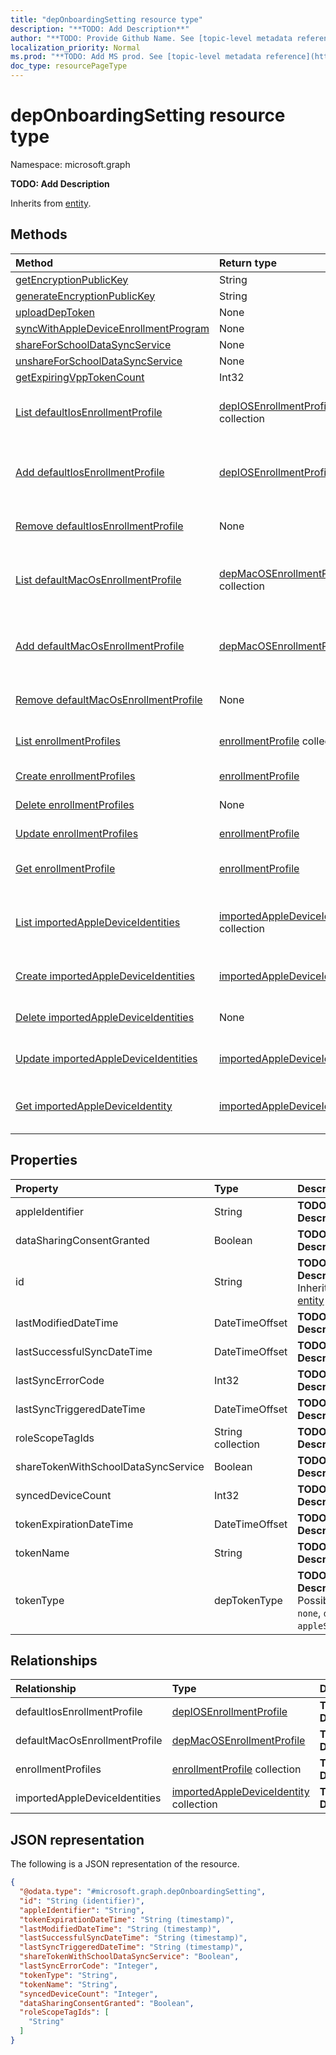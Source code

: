 ```yaml
---
title: "depOnboardingSetting resource type"
description: "**TODO: Add Description**"
author: "**TODO: Provide Github Name. See [topic-level metadata reference](https://msgo.azurewebsites.net/add/document/guidelines/metadata.html#topic-level-metadata)**"
localization_priority: Normal
ms.prod: "**TODO: Add MS prod. See [topic-level metadata reference](https://msgo.azurewebsites.net/add/document/guidelines/metadata.html#topic-level-metadata)**"
doc_type: resourcePageType
---
```


# depOnboardingSetting resource type


Namespace: microsoft.graph

**TODO: Add Description**


Inherits from [entity](../resources/entity.md).

## Methods
|Method|Return type|Description|
|:---|:---|:---|
|[getEncryptionPublicKey](../api/deponboardingsetting-getencryptionpublickey.md)|String|**TODO: Add Description**|
|[generateEncryptionPublicKey](../api/deponboardingsetting-generateencryptionpublickey.md)|String|**TODO: Add Description**|
|[uploadDepToken](../api/deponboardingsetting-uploaddeptoken.md)|None|**TODO: Add Description**|
|[syncWithAppleDeviceEnrollmentProgram](../api/deponboardingsetting-syncwithappledeviceenrollmentprogram.md)|None|**TODO: Add Description**|
|[shareForSchoolDataSyncService](../api/deponboardingsetting-shareforschooldatasyncservice.md)|None|**TODO: Add Description**|
|[unshareForSchoolDataSyncService](../api/deponboardingsetting-unshareforschooldatasyncservice.md)|None|**TODO: Add Description**|
|[getExpiringVppTokenCount](../api/deponboardingsetting-getexpiringvpptokencount.md)|Int32|**TODO: Add Description**|
|[List defaultIosEnrollmentProfile](../api/deponboardingsetting-list-defaultiosenrollmentprofile.md)|[depIOSEnrollmentProfile](../resources/depiosenrollmentprofile.md) collection|Get the depIOSEnrollmentProfiles from the defaultIosEnrollmentProfile navigation property.|
|[Add defaultIosEnrollmentProfile](../api/deponboardingsetting-post-defaultiosenrollmentprofile.md)|[depIOSEnrollmentProfile](../resources/depiosenrollmentprofile.md)|Add defaultIosEnrollmentProfile by posting to the defaultIosEnrollmentProfile collection.|
|[Remove defaultIosEnrollmentProfile](../api/deponboardingsetting-delete-defaultiosenrollmentprofile.md)|None|Remove a [depIOSEnrollmentProfile](../resources/depiosenrollmentprofile.md) object.|
|[List defaultMacOsEnrollmentProfile](../api/deponboardingsetting-list-defaultmacosenrollmentprofile.md)|[depMacOSEnrollmentProfile](../resources/depmacosenrollmentprofile.md) collection|Get the depMacOSEnrollmentProfiles from the defaultMacOsEnrollmentProfile navigation property.|
|[Add defaultMacOsEnrollmentProfile](../api/deponboardingsetting-post-defaultmacosenrollmentprofile.md)|[depMacOSEnrollmentProfile](../resources/depmacosenrollmentprofile.md)|Add defaultMacOsEnrollmentProfile by posting to the defaultMacOsEnrollmentProfile collection.|
|[Remove defaultMacOsEnrollmentProfile](../api/deponboardingsetting-delete-defaultmacosenrollmentprofile.md)|None|Remove a [depMacOSEnrollmentProfile](../resources/depmacosenrollmentprofile.md) object.|
|[List enrollmentProfiles](../api/deponboardingsetting-list-enrollmentprofiles.md)|[enrollmentProfile](../resources/enrollmentprofile.md) collection|Get the enrollmentProfiles from the enrollmentProfiles navigation property.|
|[Create enrollmentProfiles](../api/deponboardingsetting-post-enrollmentprofiles.md)|[enrollmentProfile](../resources/enrollmentprofile.md)|Create a new enrollmentProfiles object.|
|[Delete enrollmentProfiles](../api/deponboardingsetting-delete-enrollmentprofiles.md)|None|Delete an [enrollmentProfile](../resources/enrollmentprofile.md) object.|
|[Update enrollmentProfiles](../api/deponboardingsetting-update-enrollmentprofiles.md)|[enrollmentProfile](../resources/enrollmentprofile.md)|Update the properties of an enrollmentProfiles object.|
|[Get enrollmentProfile](../api/enrollmentprofile-get.md)|[enrollmentProfile](../resources/enrollmentprofile.md)|Read the properties and relationships of an [enrollmentProfile](../resources/enrollmentprofile.md) object.|
|[List importedAppleDeviceIdentities](../api/deponboardingsetting-list-importedappledeviceidentities.md)|[importedAppleDeviceIdentity](../resources/importedappledeviceidentity.md) collection|Get the importedAppleDeviceIdentities from the importedAppleDeviceIdentities navigation property.|
|[Create importedAppleDeviceIdentities](../api/deponboardingsetting-post-importedappledeviceidentities.md)|[importedAppleDeviceIdentity](../resources/importedappledeviceidentity.md)|Create a new importedAppleDeviceIdentities object.|
|[Delete importedAppleDeviceIdentities](../api/deponboardingsetting-delete-importedappledeviceidentities.md)|None|Delete an [importedAppleDeviceIdentity](../resources/importedappledeviceidentity.md) object.|
|[Update importedAppleDeviceIdentities](../api/deponboardingsetting-update-importedappledeviceidentities.md)|[importedAppleDeviceIdentity](../resources/importedappledeviceidentity.md)|Update the properties of an importedAppleDeviceIdentities object.|
|[Get importedAppleDeviceIdentity](../api/importedappledeviceidentity-get.md)|[importedAppleDeviceIdentity](../resources/importedappledeviceidentity.md)|Read the properties and relationships of an [importedAppleDeviceIdentity](../resources/importedappledeviceidentity.md) object.|

## Properties
|Property|Type|Description|
|:---|:---|:---|
|appleIdentifier|String|**TODO: Add Description**|
|dataSharingConsentGranted|Boolean|**TODO: Add Description**|
|id|String|**TODO: Add Description** Inherited from [entity](../resources/entity.md)|
|lastModifiedDateTime|DateTimeOffset|**TODO: Add Description**|
|lastSuccessfulSyncDateTime|DateTimeOffset|**TODO: Add Description**|
|lastSyncErrorCode|Int32|**TODO: Add Description**|
|lastSyncTriggeredDateTime|DateTimeOffset|**TODO: Add Description**|
|roleScopeTagIds|String collection|**TODO: Add Description**|
|shareTokenWithSchoolDataSyncService|Boolean|**TODO: Add Description**|
|syncedDeviceCount|Int32|**TODO: Add Description**|
|tokenExpirationDateTime|DateTimeOffset|**TODO: Add Description**|
|tokenName|String|**TODO: Add Description**|
|tokenType|depTokenType|**TODO: Add Description**. Possible values are: `none`, `dep`, `appleSchoolManager`.|

## Relationships
|Relationship|Type|Description|
|:---|:---|:---|
|defaultIosEnrollmentProfile|[depIOSEnrollmentProfile](../resources/depiosenrollmentprofile.md)|**TODO: Add Description**|
|defaultMacOsEnrollmentProfile|[depMacOSEnrollmentProfile](../resources/depmacosenrollmentprofile.md)|**TODO: Add Description**|
|enrollmentProfiles|[enrollmentProfile](../resources/enrollmentprofile.md) collection|**TODO: Add Description**|
|importedAppleDeviceIdentities|[importedAppleDeviceIdentity](../resources/importedappledeviceidentity.md) collection|**TODO: Add Description**|

## JSON representation
The following is a JSON representation of the resource.
<!-- {
  "blockType": "resource",
  "keyProperty": "id",
  "@odata.type": "microsoft.graph.depOnboardingSetting",
  "baseType": "microsoft.graph.entity",
  "openType": false
}
-->
``` json
{
  "@odata.type": "#microsoft.graph.depOnboardingSetting",
  "id": "String (identifier)",
  "appleIdentifier": "String",
  "tokenExpirationDateTime": "String (timestamp)",
  "lastModifiedDateTime": "String (timestamp)",
  "lastSuccessfulSyncDateTime": "String (timestamp)",
  "lastSyncTriggeredDateTime": "String (timestamp)",
  "shareTokenWithSchoolDataSyncService": "Boolean",
  "lastSyncErrorCode": "Integer",
  "tokenType": "String",
  "tokenName": "String",
  "syncedDeviceCount": "Integer",
  "dataSharingConsentGranted": "Boolean",
  "roleScopeTagIds": [
    "String"
  ]
}
```

